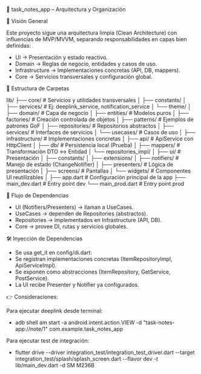 📘 task_notes_app – Arquitectura y Organización

🚀 Visión General

Este proyecto sigue una arquitectura limpia (Clean Architecture) con influencias de MVP/MVVM, separando responsabilidades en capas bien definidas:

- UI → Presentación y estado reactivo.
- Domain → Reglas de negocio, entidades y casos de uso.
- Infrastructure → Implementaciones concretas (API, DB, mappers).
- Core → Servicios transversales y configuración global.

📂 Estructura de Carpetas

lib/
 ├── core/              # Servicios y utilidades transversales
 │    ├── constants/
 │    ├── services/     # Ej: deeplink_service, notification_service
 │    └── theme/
 │
 ├── domain/            # Capa de negocio
 │    ├── entities/     # Modelos puros
 │    ├── factories/    # Creación controlada de objetos
 │    ├── patterns/     # Ejemplos de patrones GoF
 │    ├── repositories/ # Repositorios abstractos
 │    ├── services/     # Interfaces de servicios
 │    └── usecases/     # Casos de uso
 │
 ├── infrastructure/    # Implementaciones concretas
 │    ├── api/          # ApiService con HttpClient
 │    ├── db/           # Persistencia local (Prueba)
 │    ├── mappers/      # Transformación DTO ↔ Entidad
 │    └── repositories_impl/
 │
 ├── ui/                # Presentación
 │    ├── constants/
 │    ├── extensions/
 │    ├── notifiers/    # Manejo de estado (ChangeNotifier)
 │    ├── presenters/   # Lógica de presentación
 │    ├── screens/      # Pantallas
 │    └── widgets/      # Componentes UI reutilizables
 │
 ├── app.dart           # Configuración principal de la app
 ├── main_dev.dart      # Entry point dev
 └── main_prod.dart     # Entry point prod

🔄 Flujo de Dependencias

- UI (Notifiers/Presenters) → llaman a UseCases.
- UseCases → dependen de Repositories (abstractos).
- Repositories → implementados en Infrastructure (API, DB).
- Core → provee DI, rutas y servicios globales.

🛠 Inyección de Dependencias

- Se usa get_it en config/di.dart:
- Se registran implementaciones concretas (ItemRepositoryImpl, ApiServiceImpl).
- Se exponen como abstracciones (ItemRepository, GetService, PostService).
- La UI recibe Presenter y Notifier ya configurados.

👉 Consideraciones:

Para ejecutar deeplink desde terminal:

- adb shell am start -a android.intent.action.VIEW -d "task-notes-app://note/1" com.example.task_notes_app

Para ejecutar test de integración:

- flutter drive --driver integration_test/integration_test_driver.dart --target integration_test/splash/splash_screen.dart --flavor dev -t lib/main_dev.dart -d SM M236B